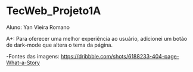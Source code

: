 # TecWeb_Projeto1A

Aluno:   Yan Vieira Romano

A+: Para oferecer uma melhor experiência ao usuário, adicionei um botão de dark-mode que altera o tema da página.


-Fontes das imagens:
https://dribbble.com/shots/6188233-404-page-What-a-Story